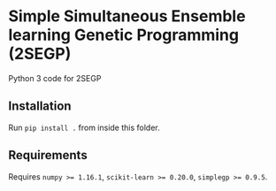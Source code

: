 # Simple Simultaneous Ensemble learning Genetic Programming (2SEGP)
Python 3 code for 2SEGP

## Installation
Run `pip install .` from inside this folder.

## Requirements
Requires `numpy >= 1.16.1`, `scikit-learn >= 0.20.0`, `simplegp >= 0.9.5`.
